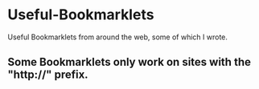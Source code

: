 # Useful-Bookmarklets
Useful Bookmarklets from around the web, some of which I wrote.
## Some Bookmarklets only work on sites with the "http://" prefix.
